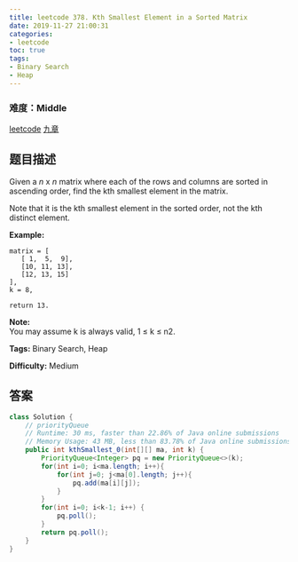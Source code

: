 ```yaml
---
title: leetcode 378. Kth Smallest Element in a Sorted Matrix
date: 2019-11-27 21:00:31
categories:
- leetcode
toc: true
tags:
- Binary Search
- Heap
---
```

### 难度：Middle

<a href="https://leetcode.com/problems/kth-smallest-element-in-a-sorted-matrix/">leetcode</a>
<a href="https://www.jiuzhang.com/solution/kth-smallest-element-in-a-sorted-matrix/">九章</a>
## 题目描述
Given a _n_ x _n_ matrix where each of the rows and columns are sorted in
ascending order, find the kth smallest element in the matrix.

Note that it is the kth smallest element in the sorted order, not the kth
distinct element.

**Example:**
        
    matrix = [
       [ 1,  5,  9],
       [10, 11, 13],
       [12, 13, 15]
    ],
    k = 8,
    
    return 13.
    

**Note:**  
You may assume k is always valid, 1 ≤ k ≤ n2.


**Tags:** Binary Search, Heap

**Difficulty:** Medium
## 答案
<!--more-->
```java
class Solution {
    // priorityQueue  
    // Runtime: 30 ms, faster than 22.86% of Java online submissions 
    // Memory Usage: 43 MB, less than 83.78% of Java online submissions 
    public int kthSmallest_0(int[][] ma, int k) {
        PriorityQueue<Integer> pq = new PriorityQueue<>(k);
        for(int i=0; i<ma.length; i++){
            for(int j=0; j<ma[0].length; j++){
                pq.add(ma[i][j]);
            }
        }
        for(int i=0; i<k-1; i++) {
            pq.poll();
        }
        return pq.poll();
    }
}
```
